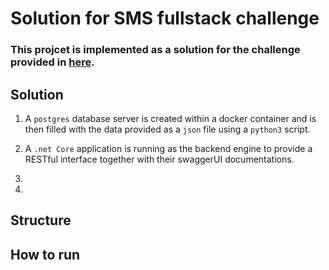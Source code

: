 # Solution for SMS fullstack challenge

### This projcet is implemented as a solution for the challenge provided in [here](./mission/README.md).

## Solution

1. A `postgres` database server is created within a docker container and is then filled with the data provided as a `json` file using a `python3` script.

2. A `.net Core` application is running as the backend engine to provide a RESTful interface together with their swaggerUI documentations.

3. 
4. 

## Structure

## How to run
